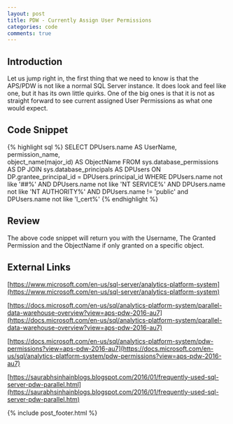 ```yaml
---
layout: post
title: PDW - Currently Assign User Permissions
categories: code
comments: true
---
```


## Introduction

Let us jump right in, the first thing that we need to know is that the APS/PDW is not like a normal SQL Server instance. It does look and feel like one, but it has its own little quirks. One of the big ones is that it is not as straight forward to see current assigned User Permissions as what one would expect.

## Code Snippet

{% highlight sql %}
SELECT	DPUsers.name AS UserName, 
		permission_name,	
		object_name(major_id) AS ObjectName
FROM sys.database_permissions AS DP 
JOIN sys.database_principals AS DPUsers ON DP.grantee_principal_id = DPUsers.principal_id 
WHERE DPUsers.name not like '##%' 
AND DPUsers.name not like 'NT SERVICE%' 
AND DPUsers.name not like 'NT AUTHORITY%' 
AND DPUsers.name != 'public' 
and DPUsers.name not like 'l_cert%' 
{% endhighlight %}

## Review

The above code snippet will return you with the Username, The Granted Permission and the ObjectName if only granted on a specific object.

## External Links

[https://www.microsoft.com/en-us/sql-server/analytics-platform-system](https://www.microsoft.com/en-us/sql-server/analytics-platform-system)

[https://docs.microsoft.com/en-us/sql/analytics-platform-system/parallel-data-warehouse-overview?view=aps-pdw-2016-au7](https://docs.microsoft.com/en-us/sql/analytics-platform-system/parallel-data-warehouse-overview?view=aps-pdw-2016-au7)

[https://docs.microsoft.com/en-us/sql/analytics-platform-system/pdw-permissions?view=aps-pdw-2016-au7](https://docs.microsoft.com/en-us/sql/analytics-platform-system/pdw-permissions?view=aps-pdw-2016-au7)

[https://saurabhsinhainblogs.blogspot.com/2016/01/frequently-used-sql-server-pdw-parallel.html](https://saurabhsinhainblogs.blogspot.com/2016/01/frequently-used-sql-server-pdw-parallel.htm)


{% include post_footer.html %}
